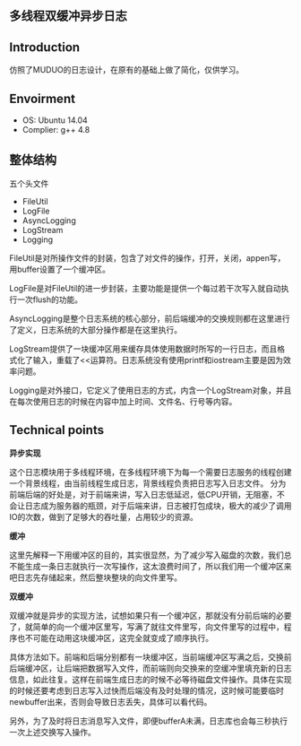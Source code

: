 **多线程双缓冲异步日志**
--
**Introduction**
--
仿照了MUDUO的日志设计，在原有的基础上做了简化，仅供学习。

**Envoirment**
--

 - OS: Ubuntu 14.04
 - Complier: g++ 4.8
 
**整体结构**
--
五个头文件
 - FileUtil
 - LogFile
 - AsyncLogging
 - LogStream
 - Logging
 
FileUtil是对所操作文件的封装，包含了对文件的操作，打开，关闭，appen写，用buffer设置了一个缓冲区。

LogFile是对FileUtil的进一步封装，主要功能是提供一个每过若干次写入就自动执行一次flush的功能。

AsyncLogging是整个日志系统的核心部分，前后端缓冲的交换规则都在这里进行了定义，日志系统的大部分操作都是在这里执行。

LogStream提供了一块缓冲区用来缓存具体使用数据时所写的一行日志，而且格式化了输入，重载了<<运算符。日志系统没有使用printf和iostream主要是因为效率问题。

Logging是对外接口，它定义了使用日志的方式，内含一个LogStream对象，并且在每次使用日志的时候在内容中加上时间、文件名、行号等内容。


**Technical points**
---

 **异步实现**

这个日志模块用于多线程环境，在多线程环境下为每一个需要日志服务的线程创建一个背景线程，由当前线程生成日志，背景线程负责把日志写入日志文件。 分为前端后端的好处是，对于前端来讲，写入日志低延迟，低CPU开销，无阻塞，不会让日志成为服务器的瓶颈，对于后端来讲，日志被打包成块，极大的减少了调用IO的次数，做到了足够大的吞吐量，占用较少的资源。

**缓冲**

这里先解释一下用缓冲区的目的，其实很显然，为了减少写入磁盘的次数，我们总不能生成一条日志就执行一次写操作，这太浪费时间了，所以我们用一个缓冲区来吧日志先存储起来，然后整块整块的向文件里写。

**双缓冲**

双缓冲就是异步的实现方法，试想如果只有一个缓冲区，那就没有分前后端的必要了，就简单的向一个缓冲区里写，写满了就往文件里写，向文件里写的过程中，程序也不可能在动用这块缓冲区，这完全就变成了顺序执行。

具体方法如下。前端和后端分别都有一块缓冲区，当前端缓冲区写满之后，交换前后端缓冲区，让后端把数据写入文件，而前端则向交换来的空缓冲里填充新的日志信息，如此往复。这样在前端生成日志的时候不必等待磁盘文件操作。具体在实现的时候还要考虑到日志写入过快而后端没有及时处理的情况，这时候可能要临时newbuffer出来，否则会导致日志丢失，具体可以看代码。

另外，为了及时将日志消息写入文件，即便bufferA未满，日志库也会每三秒执行一次上述交换写入操作。
